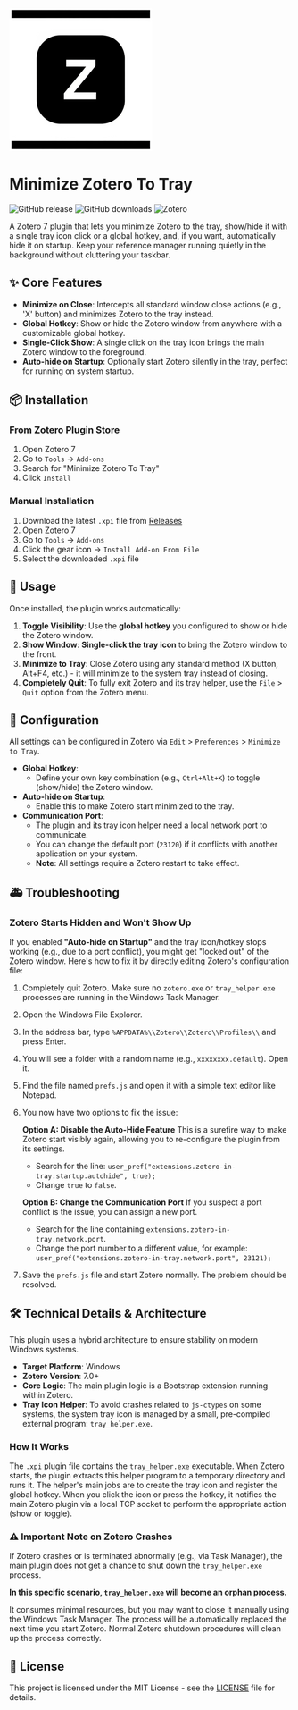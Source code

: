 ![Plugin Icon](addon/content/icons/favicon.png)

# Minimize Zotero To Tray

![GitHub release](https://img.shields.io/github/v/release/B3000Kcn/minimize-zotero-to-tray)
![GitHub downloads](https://img.shields.io/github/downloads/B3000Kcn/minimize-zotero-to-tray/total)
![Zotero](https://img.shields.io/badge/Zotero-7-blue)

A Zotero 7 plugin that lets you minimize Zotero to the tray, show/hide it with a single tray icon click or a global hotkey, and, if you want, automatically hide it on startup. Keep your reference manager running quietly in the background without cluttering your taskbar.

## ✨ Core Features

- **Minimize on Close**: Intercepts all standard window close actions (e.g., 'X' button) and minimizes Zotero to the tray instead.
- **Global Hotkey**: Show or hide the Zotero window from anywhere with a customizable global hotkey.
- **Single-Click Show**: A single click on the tray icon brings the main Zotero window to the foreground.
- **Auto-hide on Startup**: Optionally start Zotero silently in the tray, perfect for running on system startup.

## 📦 Installation

### From Zotero Plugin Store
1. Open Zotero 7
2. Go to `Tools` → `Add-ons`
3. Search for "Minimize Zotero To Tray"
4. Click `Install`

### Manual Installation
1. Download the latest `.xpi` file from [Releases](https://github.com/B3000Kcn/minimize-zotero-to-tray/releases)
2. Open Zotero 7
3. Go to `Tools` → `Add-ons`
4. Click the gear icon → `Install Add-on From File`
5. Select the downloaded `.xpi` file

## 🚀 Usage

Once installed, the plugin works automatically:

1. **Toggle Visibility**: Use the **global hotkey** you configured to show or hide the Zotero window.
2. **Show Window**: **Single-click the tray icon** to bring the Zotero window to the front.
3. **Minimize to Tray**: Close Zotero using any standard method (X button, Alt+F4, etc.) - it will minimize to the system tray instead of closing.
4. **Completely Quit**: To fully exit Zotero and its tray helper, use the `File` > `Quit` option from the Zotero menu.

## 🔧 Configuration

All settings can be configured in Zotero via `Edit` > `Preferences` > `Minimize to Tray`.

- **Global Hotkey**:
  - Define your own key combination (e.g., `Ctrl+Alt+K`) to toggle (show/hide) the Zotero window.
- **Auto-hide on Startup**:
  - Enable this to make Zotero start minimized to the tray.
- **Communication Port**:
  - The plugin and its tray icon helper need a local network port to communicate.
  - You can change the default port (`23120`) if it conflicts with another application on your system.
  - **Note**: All settings require a Zotero restart to take effect.

## 🚑 Troubleshooting

### Zotero Starts Hidden and Won't Show Up

If you enabled **"Auto-hide on Startup"** and the tray icon/hotkey stops working (e.g., due to a port conflict), you might get "locked out" of the Zotero window. Here's how to fix it by directly editing Zotero's configuration file:

1. Completely quit Zotero. Make sure no `zotero.exe` or `tray_helper.exe` processes are running in the Windows Task Manager.
2. Open the Windows File Explorer.
3. In the address bar, type `%APPDATA%\\Zotero\\Zotero\\Profiles\\` and press Enter.
4. You will see a folder with a random name (e.g., `xxxxxxxx.default`). Open it.
5. Find the file named `prefs.js` and open it with a simple text editor like Notepad.
6. You now have two options to fix the issue:

    **Option A: Disable the Auto-Hide Feature**
    This is a surefire way to make Zotero start visibly again, allowing you to re-configure the plugin from its settings.
    - Search for the line: `user_pref("extensions.zotero-in-tray.startup.autohide", true);`
    - Change `true` to `false`.

    **Option B: Change the Communication Port**
    If you suspect a port conflict is the issue, you can assign a new port.
    - Search for the line containing `extensions.zotero-in-tray.network.port`.
    - Change the port number to a different value, for example: `user_pref("extensions.zotero-in-tray.network.port", 23121);`

7. Save the `prefs.js` file and start Zotero normally. The problem should be resolved.

## 🛠️ Technical Details & Architecture

This plugin uses a hybrid architecture to ensure stability on modern Windows systems.

- **Target Platform**: Windows
- **Zotero Version**: 7.0+ 
- **Core Logic**: The main plugin logic is a Bootstrap extension running within Zotero.
- **Tray Icon Helper**: To avoid crashes related to `js-ctypes` on some systems, the system tray icon is managed by a small, pre-compiled external program: `tray_helper.exe`.

### How It Works

The `.xpi` plugin file contains the `tray_helper.exe` executable. When Zotero starts, the plugin extracts this helper program to a temporary directory and runs it. The helper's main jobs are to create the tray icon and register the global hotkey. When you click the icon or press the hotkey, it notifies the main Zotero plugin via a local TCP socket to perform the appropriate action (show or toggle).

### ⚠️ Important Note on Zotero Crashes

If Zotero crashes or is terminated abnormally (e.g., via Task Manager), the main plugin does not get a chance to shut down the `tray_helper.exe` process. 

**In this specific scenario, `tray_helper.exe` will become an orphan process.** 

It consumes minimal resources, but you may want to close it manually using the Windows Task Manager. The process will be automatically replaced the next time you start Zotero. Normal Zotero shutdown procedures will clean up the process correctly.

## 📄 License

This project is licensed under the MIT License - see the [LICENSE](LICENSE) file for details.
